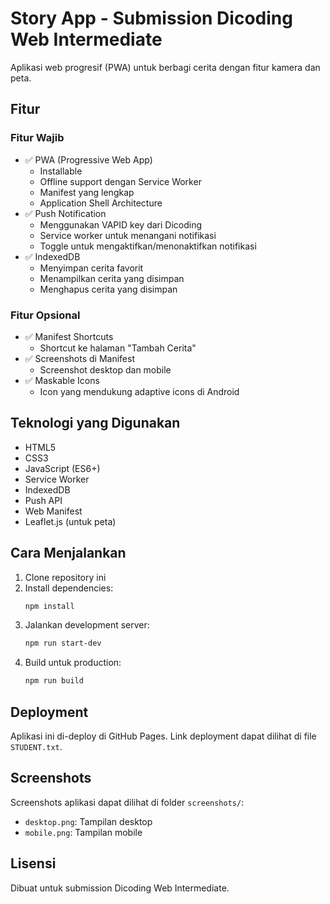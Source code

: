 # Story App - Submission Dicoding Web Intermediate

Aplikasi web progresif (PWA) untuk berbagi cerita dengan fitur kamera dan peta.

## Fitur

### Fitur Wajib
- ✅ PWA (Progressive Web App)
  - Installable
  - Offline support dengan Service Worker
  - Manifest yang lengkap
  - Application Shell Architecture
- ✅ Push Notification
  - Menggunakan VAPID key dari Dicoding
  - Service worker untuk menangani notifikasi
  - Toggle untuk mengaktifkan/menonaktifkan notifikasi
- ✅ IndexedDB
  - Menyimpan cerita favorit
  - Menampilkan cerita yang disimpan
  - Menghapus cerita yang disimpan

### Fitur Opsional
- ✅ Manifest Shortcuts
  - Shortcut ke halaman "Tambah Cerita"
- ✅ Screenshots di Manifest
  - Screenshot desktop dan mobile
- ✅ Maskable Icons
  - Icon yang mendukung adaptive icons di Android

## Teknologi yang Digunakan
- HTML5
- CSS3
- JavaScript (ES6+)
- Service Worker
- IndexedDB
- Push API
- Web Manifest
- Leaflet.js (untuk peta)

## Cara Menjalankan
1. Clone repository ini
2. Install dependencies:
   ```bash
   npm install
   ```
3. Jalankan development server:
   ```bash
   npm run start-dev
   ```
4. Build untuk production:
   ```bash
   npm run build
   ```

## Deployment
Aplikasi ini di-deploy di GitHub Pages. Link deployment dapat dilihat di file `STUDENT.txt`.

## Screenshots
Screenshots aplikasi dapat dilihat di folder `screenshots/`:
- `desktop.png`: Tampilan desktop
- `mobile.png`: Tampilan mobile

## Lisensi
Dibuat untuk submission Dicoding Web Intermediate.
